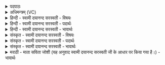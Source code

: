 <details><summary>पदपाठः</summary>

मधु॑मा॒निति॒ मधु॑ऽमान्। नः॒। वन॒स्पतिः॑। मधु॑मा॒निति॒ मधु॑ऽमान्। अ॒स्तु॒। सूर्य्यः॑। माध्वीः॑। गावः॑। भ॒व॒न्तु॒। नः॒। २९।
</details>

<details><summary>अधिमन्त्रम् (VC)</summary>

- विश्वेदेवा देवताः
- गोतम ऋषिः
- निचृद्गायत्री
- षड्जः
</details>

<details><summary>हिन्दी - स्वामी दयानन्द सरस्वती - विषयः</summary>

अब वसन्त ऋतु में मनुष्यों को कैसा आचरण करना चाहिये, इस विषय का उपदेश अगले मन्त्र में किया है ॥
</details>

<details><summary>हिन्दी - स्वामी दयानन्द सरस्वती - पदार्थः</summary>

पदार्थान्वयभाषाः -  हे विद्वान् लोगो ! जैसे वसन्त ऋतु में (नः) हमारे लिये (वनस्पतिः) पीपल आदि वनस्पति (मधुमान्) प्रशंसित कोमल गुणोंवाले और (सूर्य्यः) सूर्य्य भी (मधुमान्) प्रशंसित कोमलतायुक्त (अस्तु) होवे और (नः) हमारे लिये (गावः) गौओं के समान (माध्वीः) कोमल गुणोंवाली किरणें (भवन्तु) हों, वैसा ही उपदेश करो ॥२९ ॥
</details>

<details><summary>हिन्दी - स्वामी दयानन्द सरस्वती - भावार्थः</summary>

भावार्थभाषाः -  हे मनुष्यो ! तुम लोग वसन्त ऋतु को प्राप्त होकर जिस प्रकार के पदार्थों के होम से वनस्पति आदि कोमल गुणयुक्त हों, ऐसे यज्ञ का अनुष्ठान करो और इस प्रकार वसन्त ऋतु के सुख को सब जने तुम लोग प्राप्त होओ ॥२९ ॥
</details>

<details><summary>संस्कृत - स्वामी दयानन्द सरस्वती - विषयः</summary>

अथ वसन्ते जनैः किमाचरणीयमित्याह ॥
</details>

<details><summary>संस्कृत - स्वामी दयानन्द सरस्वती - पदार्थः</summary>

पदार्थान्वयभाषाः -  हे विद्वांसः ! यया वसन्ते नो वनस्पतिर्मधुमान् सूर्य्यश्च मधुमानस्तु। नो गावो माध्वीर्भवन्तु तथोपदिशत ॥२९ ॥
</details>

<details><summary>संस्कृत - स्वामी दयानन्द सरस्वती - भावार्थः</summary>

भावार्थभाषाः -  हे मनुष्याः ! यूयं वसन्तमृतुं प्राप्य यादृग् द्रव्यहोमेन वनस्पत्यादयो मधुरादिगुणाः स्युः, तादृशं यज्ञमाचरतेत्थं वासन्तिकं सुखं सर्वे यूयं प्राप्नुत ॥२९ ॥
</details>

<details><summary>मराठी - माता सविता जोशी (यह अनुवाद स्वामी दयानन्द सरस्वती जी के आधार पर किया गया है।) - भावार्थः</summary>

भावार्थभाषाः -  हे माणसांनो ! तुम्ही वसंत ऋतूमध्ये अशा पदार्थांचा होम करा की, ज्यामुळे वनस्पती इत्यादी सौम्य व कोमल गुणांनी युक्त होतील, अशा प्रकारच्या यज्ञाचे अनुष्ठान करा. या प्रकारे वसंत ऋतूचे सुख तुम्ही प्राप्त करा.
</details>